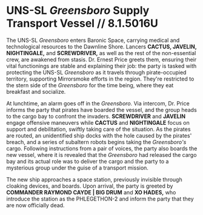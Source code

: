 # UNS-SL *Greensboro* Supply Transport Vessel // 8.1.5016U
The UNS-SL *Greensboro* enters Baronic Space, carrying medical and technological resources to the Dawnline Shore. Lancers **CACTUS, JAVELIN, NIGHTINGALE,** and **SCREWDRIVER,** as well as the rest of the non-essential crew, are awakened from stasis. Dr. Ernest Price greets them, ensuring their vital functionings are stable and explaining their job: the party is tasked with protecting the UNS-SL *Greensboro* as it travels through pirate-occupied territory, supporting Mirrorsmoke efforts in the region. They're restricted to the stern side of the *Greensboro* for the time being, where they eat breakfast and socialize.

At lunchtime, an alarm goes off in the *Greensboro.* Via intercom, Dr. Price informs the party that pirates have boarded the vessel, and the group heads to the cargo bay to confront the invaders. **SCREWDRIVER** and **JAVELIN** engage offensive maneuvers while **CACTUS** and **NIGHTINGALE** focus on support and debilitation, swiftly taking care of the situation. As the pirates are routed, an unidentified ship docks with the hole caused by the pirates' breach, and a series of subaltern robots begins taking the *Greensboro's* cargo. Following instructions from a pair of voices, the party also boards the new vessel, where it is revealed that the *Greensboro* had released the cargo bay and its actual role was to deliver the cargo and the party to a mysterious group under the guise of a transport mission.

The new ship approaches a space station, previously invisible through cloaking devices, and boards. Upon arrival, the party is greeted by **COMMANDER RAYMOND CAYDE | BIG DRUM** and **XO HADES,** who introduce the station as the PHLEGETHON-2 and inform the party that they are now officially dead.
